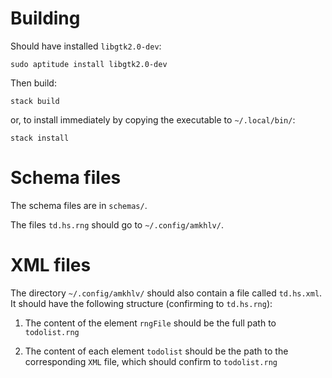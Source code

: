 Building
========

Should have installed `libgtk2.0-dev`:

    sudo aptitude install libgtk2.0-dev

Then build:

    stack build

or, to install immediately by copying the executable to `~/.local/bin/`:

    stack install

Schema files
============

The schema files are in `schemas/`.

The files `td.hs.rng` should go to `~/.config/amkhlv/`.

XML files
=========

The directory `~/.config/amkhlv/` should also contain a file called `td.hs.xml`.
It should have the following structure (confirming to `td.hs.rng`):

1. The content of the element `rngFile` should be the full path to `todolist.rng`

2. The content of each element `todolist` should be the path to the corresponding `XML` file, which should confirm to `todolist.rng`

